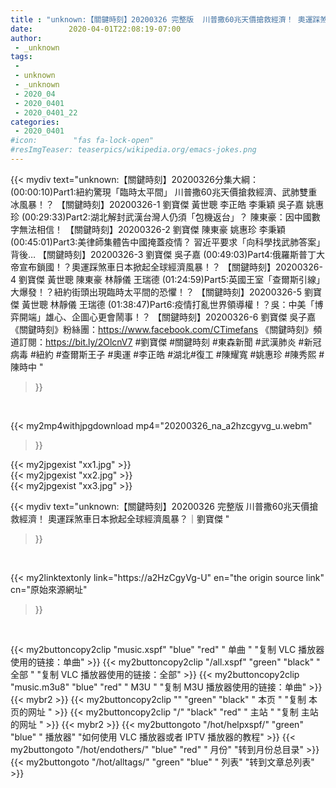 ```yaml
---
title : "unknown:【關鍵時刻】20200326 完整版  川普撒60兆天價搶救經濟！ 奧運踩煞車日本掀起全球經濟風暴？｜劉寶傑 "
date:        2020-04-01T22:08:19-07:00
author:
 - _unknown
tags:
 - 
 - unknown
 - _unknown
 - 2020_04
 - 2020_0401
 - 2020_0401_22
categories:
 - 2020_0401
#icon:        "fas fa-lock-open"
#resImgTeaser: teaserpics/wikipedia.org/emacs-jokes.png
---
```







{{< mydiv text="unknown:【關鍵時刻】20200326分集大綱：  (00:00:10)Part1:紐約驚現「臨時太平間」 川普撒60兆天價搶救經濟、武肺雙重冰風暴！？ 【關鍵時刻】20200326-1 劉寶傑 黃世聰 李正皓 李秉穎 吳子嘉 姚惠珍  (00:29:33)Part2:湖北解封武漢台灣人仍須「包機返台」？ 陳東豪：因中國數字無法相信！ 【關鍵時刻】20200326-2 劉寶傑 陳東豪 姚惠珍 李秉穎  (00:45:01)Part3:美律師集體告中國掩蓋疫情？ 習近平要求「向科學找武肺答案」背後… 【關鍵時刻】20200326-3 劉寶傑 吳子嘉  (00:49:03)Part4:俄羅斯普丁大帝宣布鎖國！？奧運踩煞車日本掀起全球經濟風暴！？ 【關鍵時刻】20200326-4 劉寶傑 黃世聰 陳東豪 林靜儀 王瑞德  (01:24:59)Part5:英國王室「查爾斯引線」大爆發！？紐約街頭出現臨時太平間的恐懼！？ 【關鍵時刻】20200326-5 劉寶傑 黃世聰 林靜儀 王瑞德  (01:38:47)Part6:疫情打亂世界領導權！？吳：中美「博弈開端」雄心、企圖心更會鬧事！？ 【關鍵時刻】20200326-6 劉寶傑 吳子嘉  《關鍵時刻》粉絲團：https://www.facebook.com/CTimefans 《關鍵時刻》頻道訂閱：https://bit.ly/2OlcnV7  #劉寶傑 #關鍵時刻 #東森新聞 #武漢肺炎 #新冠病毒 #紐約 #查爾斯王子 #奧運 #李正皓 #湖北#復工 #陳耀寬 #姚惠珍 #陳秀熙 #陳時中 "
>}}
<br>


{{< my2mp4withjpgdownload mp4="20200326_na_a2hzcgyvg_u.webm"
>}}

{{< my2jpgexist "xx1.jpg" >}}<br>
{{< my2jpgexist "xx2.jpg" >}}<br>
{{< my2jpgexist "xx3.jpg" >}}<br>



{{< mydiv text="unknown:【關鍵時刻】20200326 完整版  川普撒60兆天價搶救經濟！ 奧運踩煞車日本掀起全球經濟風暴？｜劉寶傑 "
>}}
<br>

{{< my2linktextonly link="https://a2HzCgyVg-U"
en="the origin source link" cn="原始來源網址"
>}}


<br>


{{< my2buttoncopy2clip "music.xspf"        "blue"   "red"    " 单曲 "  "复制 VLC 播放器使用的链接：单曲" >}} {{< my2buttoncopy2clip "/all.xspf"         "green"  "black"  " 全部 "  "复制 VLC 播放器使用的链接：全部" >}} {{< my2buttoncopy2clip "music.m3u8"        "blue"   "red"    " M3U  "    "复制 M3U 播放器使用的链接：单曲" >}} {{< mybr2 >}} {{< my2buttoncopy2clip ""                  "green"  "black"  " 本页 "    "复制 本页的网址 " >}} {{< my2buttoncopy2clip "/"                 "black"  "red"    " 主站 "    "复制 主站的网址 " >}} {{< mybr2 >}} {{< my2buttongoto      "/hot/helpxspf/"    "green"  "blue"   " 播放器" "如何使用 VLC 播放器或者 IPTV 播放器的教程" >}} {{< my2buttongoto      "/hot/endothers/"   "blue"   "red"    " 月份"   "转到月份总目录" >}} {{< my2buttongoto      "/hot/alltags/"     "green"  "blue"   " 列表"   "转到文章总列表" >}} 
